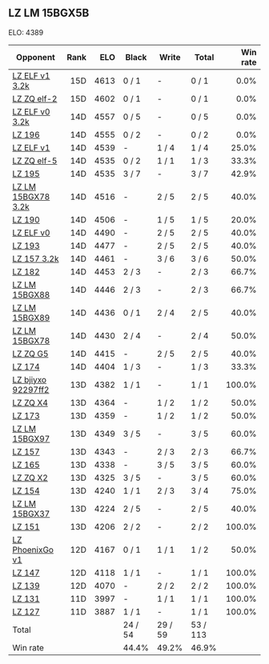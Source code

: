## LZ LM 15BGX5B ##

ELO: 4389

Opponent | Rank | ELO | Black | Write | Total | Win rate
---------|-----:|----:|-------|-------|-------|-------:
[LZ ELF v1 3.2k](LZ%20ELF%20v1%203.2k.md) | 15D | 4613 | 0 / 1 | - | 0 / 1 | 0.0%
[LZ ZQ elf-2](LZ%20ZQ%20elf-2.md) | 15D | 4602 | 0 / 1 | - | 0 / 1 | 0.0%
[LZ ELF v0 3.2k](LZ%20ELF%20v0%203.2k.md) | 14D | 4557 | 0 / 5 | - | 0 / 5 | 0.0%
[LZ 196](LZ%20196.md) | 14D | 4555 | 0 / 2 | - | 0 / 2 | 0.0%
[LZ ELF v1](LZ%20ELF%20v1.md) | 14D | 4539 | - | 1 / 4 | 1 / 4 | 25.0%
[LZ ZQ elf-5](LZ%20ZQ%20elf-5.md) | 14D | 4535 | 0 / 2 | 1 / 1 | 1 / 3 | 33.3%
[LZ 195](LZ%20195.md) | 14D | 4535 | 3 / 7 | - | 3 / 7 | 42.9%
[LZ LM 15BGX78 3.2k](LZ%20LM%2015BGX78%203.2k.md) | 14D | 4516 | - | 2 / 5 | 2 / 5 | 40.0%
[LZ 190](LZ%20190.md) | 14D | 4506 | - | 1 / 5 | 1 / 5 | 20.0%
[LZ ELF v0](LZ%20ELF%20v0.md) | 14D | 4490 | - | 2 / 5 | 2 / 5 | 40.0%
[LZ 193](LZ%20193.md) | 14D | 4477 | - | 2 / 5 | 2 / 5 | 40.0%
[LZ 157 3.2k](LZ%20157%203.2k.md) | 14D | 4461 | - | 3 / 6 | 3 / 6 | 50.0%
[LZ 182](LZ%20182.md) | 14D | 4453 | 2 / 3 | - | 2 / 3 | 66.7%
[LZ LM 15BGX88](LZ%20LM%2015BGX88.md) | 14D | 4446 | 2 / 3 | - | 2 / 3 | 66.7%
[LZ LM 15BGX89](LZ%20LM%2015BGX89.md) | 14D | 4436 | 0 / 1 | 2 / 4 | 2 / 5 | 40.0%
[LZ LM 15BGX78](LZ%20LM%2015BGX78.md) | 14D | 4430 | 2 / 4 | - | 2 / 4 | 50.0%
[LZ ZQ G5](LZ%20ZQ%20G5.md) | 14D | 4415 | - | 2 / 5 | 2 / 5 | 40.0%
[LZ 174](LZ%20174.md) | 14D | 4404 | 1 / 3 | - | 1 / 3 | 33.3%
[LZ bjiyxo 92297ff2](LZ%20bjiyxo%2092297ff2.md) | 13D | 4382 | 1 / 1 | - | 1 / 1 | 100.0%
[LZ ZQ X4](LZ%20ZQ%20X4.md) | 13D | 4364 | - | 1 / 2 | 1 / 2 | 50.0%
[LZ 173](LZ%20173.md) | 13D | 4359 | - | 1 / 2 | 1 / 2 | 50.0%
[LZ LM 15BGX97](LZ%20LM%2015BGX97.md) | 13D | 4349 | 3 / 5 | - | 3 / 5 | 60.0%
[LZ 157](LZ%20157.md) | 13D | 4343 | - | 2 / 3 | 2 / 3 | 66.7%
[LZ 165](LZ%20165.md) | 13D | 4338 | - | 3 / 5 | 3 / 5 | 60.0%
[LZ ZQ X2](LZ%20ZQ%20X2.md) | 13D | 4325 | 3 / 5 | - | 3 / 5 | 60.0%
[LZ 154](LZ%20154.md) | 13D | 4240 | 1 / 1 | 2 / 3 | 3 / 4 | 75.0%
[LZ LM 15BGX37](LZ%20LM%2015BGX37.md) | 13D | 4224 | 2 / 5 | - | 2 / 5 | 40.0%
[LZ 151](LZ%20151.md) | 13D | 4206 | 2 / 2 | - | 2 / 2 | 100.0%
[LZ PhoenixGo v1](LZ%20PhoenixGo%20v1.md) | 12D | 4167 | 0 / 1 | 1 / 1 | 1 / 2 | 50.0%
[LZ 147](LZ%20147.md) | 12D | 4118 | 1 / 1 | - | 1 / 1 | 100.0%
[LZ 139](LZ%20139.md) | 12D | 4070 | - | 2 / 2 | 2 / 2 | 100.0%
[LZ 131](LZ%20131.md) | 11D | 3997 | - | 1 / 1 | 1 / 1 | 100.0%
[LZ 127](LZ%20127.md) | 11D | 3887 | 1 / 1 | - | 1 / 1 | 100.0%
Total | | | 24 / 54 | 29 / 59 | 53 / 113 | 
Win rate| | | 44.4% | 49.2% | 46.9% | 

